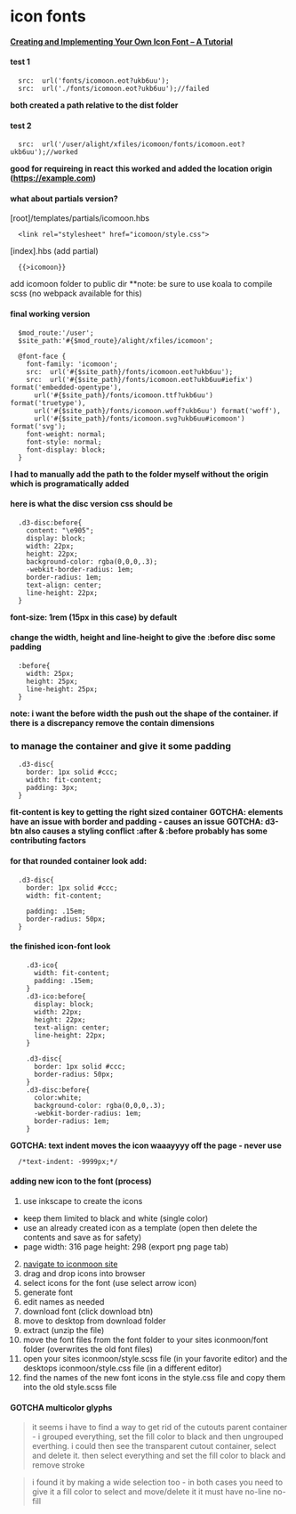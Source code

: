 # icon fonts

#### [Creating and Implementing Your Own Icon Font – A Tutorial](https://mediatemple.net/blog/tips/creating-implementing-icon-font-tutorial/)    

#### test 1
```
  src:  url('fonts/icomoon.eot?ukb6uu');
  src:  url('./fonts/icomoon.eot?ukb6uu');//failed
```
**both created a path relative to the dist folder**

#### test 2
```
  src:  url('/user/alight/xfiles/icomoon/fonts/icomoon.eot?ukb6uu');//worked
```
**good for requireing in react**
**this worked and added the location origin (https://example.com)**



#### what about partials version?

[root]/templates/partials/icomoon.hbs
```
  <link rel="stylesheet" href="icomoon/style.css">
```

[index].hbs (add partial)
```
  {{>icomoon}}
```

add icomoon folder to public dir
**note: be sure to use koala to compile scss (no webpack available for this)





#### final working version
```
  $mod_route:'/user';
  $site_path:'#{$mod_route}/alight/xfiles/icomoon';

  @font-face {
    font-family: 'icomoon';
    src:  url('#{$site_path}/fonts/icomoon.eot?ukb6uu');
    src:  url('#{$site_path}/fonts/icomoon.eot?ukb6uu#iefix') format('embedded-opentype'),
      url('#{$site_path}/fonts/icomoon.ttf?ukb6uu') format('truetype'),
      url('#{$site_path}/fonts/icomoon.woff?ukb6uu') format('woff'),
      url('#{$site_path}/fonts/icomoon.svg?ukb6uu#icomoon') format('svg');
    font-weight: normal;
    font-style: normal;
    font-display: block;
  }

```
**I had to manually add the path to the folder myself without the origin which is programatically added**

#### here is what the disc version css should be
```
  .d3-disc:before{
    content: "\e905";
    display: block;
    width: 22px;
    height: 22px;
    background-color: rgba(0,0,0,.3);
    -webkit-border-radius: 1em;
    border-radius: 1em;
    text-align: center;
    line-height: 22px;
  }
```
**font-size: 1rem (15px in this case) by default**

#### change the width, height and line-height to give the :before disc some padding
```
  :before{
    width: 25px;
    height: 25px;
    line-height: 25px;
  }
```
**note: i want the before width the push out the shape of the container. if there is a discrepancy remove the contain dimensions**

### to manage the container and give it some padding
```
  .d3-disc{
    border: 1px solid #ccc;
    width: fit-content;
    padding: 3px;
  }
```
**fit-content is key to getting the right sized container**
**GOTCHA: <a></a> elements have an issue with border and padding - causes an issue**
**GOTCHA: d3-btn also causes a styling conflict :after & :before probably has some contributing factors**

#### for that rounded container look add:
```
  .d3-disc{
    border: 1px solid #ccc;
    width: fit-content;

    padding: .15em;
    border-radius: 50px;
  }
```
#### the finished icon-font look
```
    .d3-ico{
      width: fit-content;
      padding: .15em;
    }
    .d3-ico:before{
      display: block;
      width: 22px;
      height: 22px;
      text-align: center;
      line-height: 22px;
    }

    .d3-disc{
      border: 1px solid #ccc;
      border-radius: 50px;
    }
    .d3-disc:before{
      color:white;
      background-color: rgba(0,0,0,.3);
      -webkit-border-radius: 1em;
      border-radius: 1em;
    }
```
**GOTCHA: text indent moves the icon waaayyyy off the page - never use**
```
  /*text-indent: -9999px;*/
```


#### adding new icon to the font (process)
1. use inkscape to create the icons
  - keep them limited to black and white (single color)
  - use an already created icon as a template (open then delete the contents and save as for safety)
  - page width: 316 page height: 298 (export png page tab)
2. [navigate to iconmoon site](https://icomoon.io/app/#/select)
3. drag and drop icons into browser
4. select icons for the font (use select arrow icon)
5. generate font
6. edit names as needed
7. download font (click download btn)
8. move to desktop from download folder
9. extract (unzip the file)
10. move the font files from the font folder to your sites iconmoon/font folder (overwrites the old font files)
11. open your sites iconmoon/style.scss file (in your favorite editor) and the desktops iconmoon/style.css file (in a different editor)
12. find the names of the new font icons in the style.css file and copy them into the old style.scss file


#### GOTCHA multicolor glyphs
>it seems i have to find a way to get rid of the cutouts parent container - i grouped everything, set the fill color to black and then ungrouped everthing. i could then see the transparent cutout container, select and delete it.
then select everything and set the fill color to black and remove stroke

>i found it by making a wide selection too - in both cases you need to give it a fill color to select and move/delete it
it must have no-line no-fill
